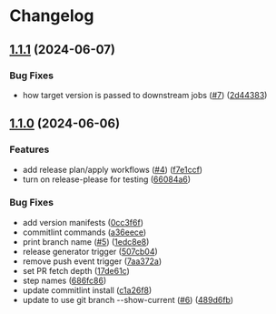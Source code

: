 # Changelog

## [1.1.1](https://github.com/patheard/test-actions/compare/v1.1.0...v1.1.1) (2024-06-07)


### Bug Fixes

* how target version is passed to downstream jobs ([#7](https://github.com/patheard/test-actions/issues/7)) ([2d44383](https://github.com/patheard/test-actions/commit/2d44383d27ee9b24a57c400e9ab6826bebce6918))

## [1.1.0](https://github.com/patheard/test-actions/compare/v1.0.1...v1.1.0) (2024-06-06)


### Features

* add release plan/apply workflows ([#4](https://github.com/patheard/test-actions/issues/4)) ([f7e1ccf](https://github.com/patheard/test-actions/commit/f7e1ccf03e0e807272688a66aa3fe4c06ece123c))
* turn on release-please for testing ([66084a6](https://github.com/patheard/test-actions/commit/66084a6f743ada144d1e011df36c79228ceb4f07))


### Bug Fixes

* add version manifests ([0cc3f6f](https://github.com/patheard/test-actions/commit/0cc3f6fa5df334e2de8ea3b2345dacb2c707c824))
* commitlint commands ([a36eece](https://github.com/patheard/test-actions/commit/a36eeced0392c0599c646bd03da9f2cf63c51023))
* print branch name ([#5](https://github.com/patheard/test-actions/issues/5)) ([1edc8e8](https://github.com/patheard/test-actions/commit/1edc8e8bd9892e6c9b8c25ce389551696a9b80b3))
* release generator trigger ([507cb04](https://github.com/patheard/test-actions/commit/507cb0443887751d565b98c300606cc79be49659))
* remove push event trigger ([7aa372a](https://github.com/patheard/test-actions/commit/7aa372a8ecaebc14706eb2cb9c1fc7ddbf770e76))
* set PR fetch depth ([17de61c](https://github.com/patheard/test-actions/commit/17de61c9ce507bfaa74166aebb56caad2cebd60f))
* step names ([686fc86](https://github.com/patheard/test-actions/commit/686fc86723a328a627d1d23320d9b71b48e432a3))
* update commitlint install ([c1a26f8](https://github.com/patheard/test-actions/commit/c1a26f893a8b719225aab110e1cfdec0d82720ea))
* update to use git branch --show-current ([#6](https://github.com/patheard/test-actions/issues/6)) ([489d6fb](https://github.com/patheard/test-actions/commit/489d6fbd77384deb4694ba905bd0b6ab1c059fd2))
